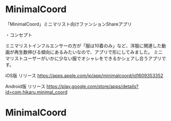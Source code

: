 # MinimalCoord

「MinimalCoord」ミニマリスト向けファンションShareアプリ

・コンセプト

ミニマリストインフルエンサーの方が「服は10着のみ」など、洋服に関連した動画が再生数伸びる傾向にあるみたいなので、アプリで形にしてみました。
ミニマリストユーザーがいかに少ない服でオシャレをできるかシェアし合うアプリです。

iOS版 リリース
https://apps.apple.com/jp/app/minimalcoord/id1609353352

Android版 リリース
https://play.google.com/store/apps/details?id=com.hikaru.minimal_coord 
# MinimalCoord
